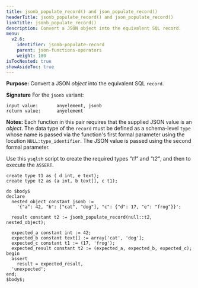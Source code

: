 ```yaml
---
title: jsonb_populate_record() and json_populate_record() 
headerTitle: jsonb_populate_record() and json_populate_record()
linkTitle: jsonb_populate_record()
description: Convert a JSON object into the equivalent SQL record.
menu:
  v2.6:
    identifier: jsonb-populate-record
    parent: json-functions-operators
    weight: 180
isTocNested: true
showAsideToc: true
---
```


**Purpose:** Convert a JSON _object_ into the equivalent SQL `record`.

**Signature** For the `jsonb` variant:

```
input value:       anyelement, jsonb
return value:      anyelement
```

**Notes:** Each function in this pair requires that the supplied JSON value is an _object_. The data type of the `record` must be defined as a schema-level `type` whose name is passed via the function's first formal parameter using the locution `NULL:type_identifier`. The JSON value is passed using the second formal parameter.

Use this `ysqlsh` script to create the required types _"t1"_ and _"t2"_, and then to execute the `ASSERT`.

```
create type t1 as ( d int, e text);
create type t2 as (a int, b text[], c t1);

do $body$
declare
  nested_object constant jsonb :=
    '{"a": 42, "b": ["cat", "dog"], "c": {"d": 17, "e": "frog"}}';

  result constant t2 := jsonb_populate_record(null::t2, nested_object);

  expected_a constant int := 42;
  expected_b constant text[] := array['cat', 'dog'];
  expected_c constant t1 := (17, 'frog');
  expected_result constant t2 := (expected_a, expected_b, expected_c);
begin
  assert
    result = expected_result,
  'unexpected';
end;
$body$;
```

